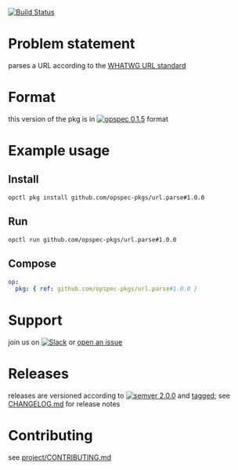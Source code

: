 [![Build Status](https://travis-ci.org/opspec-pkgs/url.parse.svg?branch=master)](https://travis-ci.org/opspec-pkgs/url.parse)

# Problem statement

parses a URL according to the [WHATWG URL standard](https://url.spec.whatwg.org/)

# Format

this version of the pkg is in [![opspec 0.1.5](https://img.shields.io/badge/opspec-0.1.5-brightgreen.svg?colorA=6b6b6b&colorB=fc16be)](https://opspec.io/0.1.5/packages.html) format

# Example usage

## Install

```shell
opctl pkg install github.com/opspec-pkgs/url.parse#1.0.0
```

## Run

```
opctl run github.com/opspec-pkgs/url.parse#1.0.0
```

## Compose

```yaml
op:
  pkg: { ref: github.com/opspec-pkgs/url.parse#1.0.0 }
```

# Support

join us on
[![Slack](https://opspec-slackin.herokuapp.com/badge.svg)](https://opspec-slackin.herokuapp.com/)
or
[open an issue](https://github.com/opspec-pkgs/url.parse/issues)

# Releases

releases are versioned according to
[![semver 2.0.0](https://img.shields.io/badge/semver-2.0.0-brightgreen.svg)](http://semver.org/spec/v2.0.0.html)
and [tagged](https://git-scm.com/book/en/v2/Git-Basics-Tagging); see
[CHANGELOG.md](CHANGELOG.md) for release notes

# Contributing

see
[project/CONTRIBUTING.md](https://github.com/opspec-pkgs/project/blob/master/CONTRIBUTING.md)
